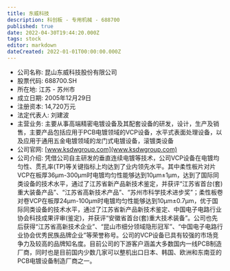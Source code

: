 ```yaml
---
title: 东威科技
description: 科创板 - 专用机械 - 688700
published: true
date: 2022-04-30T19:44:20.000Z
tags: stock
editor: markdown
dateCreated: 2022-01-01T00:00:00.000Z
---
```


- 公司名称: 昆山东威科技股份有限公司
- 股票代码: 688700.SH
- 所在地: 江苏 - 苏州市
- 成立日期: 2005年12月29日
- 注册资本: 14,720万元
- 法定代表人: 刘建波
- 主营业务: 主要从事高端精密电镀设备及其配套设备的研发，设计，生产及销售，主要产品包括应用于PCB电镀领域的VCP设备，水平式表面处理设备，以及应用于通用五金电镀领域的龙门式电镀设备，滚镀类设备
- 公司官网: [www.ksdwgroup.com](www.ksdwgroup.com)
- 公司介绍: 凭借公司自主研发的垂直连续电镀等技术，公司VCP设备在电镀均匀性、贯孔率(TP)等关键指标上均达到了业内领先水平。其中柔性板片对片VCP在板厚36μm-300μm时电镀均匀性能够达到10μm±1μm，达到了国际同类设备的技术水平，通过了江苏省新产品新技术鉴定，并获评“江苏省首台(套)重大装备产品”、“江苏省高新技术产品”、“苏州市科学技术进步奖”；柔性板卷对卷VCP在板厚24μm-100μm时电镀均匀性能够达到10μm±0.7μm，优于国际同类设备的技术水平，通过了江苏省新产品新技术鉴定、中国电子电路行业协会科技成果评审(鉴定)，并获评“安徽省首台(套)重大技术装备”。公司也先后获得“江苏省高新技术企业”、“昆山市细分领域隐形冠军”、“中国电子电路行业协会优秀民族品牌企业”等荣誉称号。公司的VCP设备已具有较强的市场竞争力及较高的品牌知名度。目前公司的下游客户涵盖大多数国内一线PCB制造厂商，同时也是目前国内少数几家可以整机出口日本、韩国、欧洲和东南亚的PCB电镀设备制造厂商之一。


